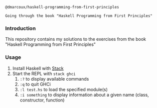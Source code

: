 ```
@dmarcoux/haskell-programming-from-first-principles

Going through the book "Haskell Programming from First Principles"
```

### Introduction

This repository contains my solutions to the exercises from the book "Haskell
Programming from First Principles"

### Usage

1. Install Haskell with [Stack](https://docs.haskellstack.org/en/stable/README/)
2. Start the REPL with `stack ghci`
    1. `:?` to display available commands
    2. `:q` to quit GHCi
    3. `:l test.hs` to load the specified module(s)
    4. `:i something` to display information about a given name (class,
       constructor, function)
